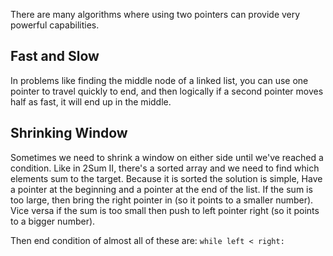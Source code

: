 
There are many algorithms where using two pointers can provide very powerful capabilities.

## Fast and Slow

In problems like finding the middle node of a linked list, you can use one pointer to travel quickly to end, and then logically if a second pointer moves half as fast, it will end up in the middle.


## Shrinking Window

Sometimes we need to shrink a window on either side until we've reached a condition. Like in 2Sum II, there's a sorted array and we need to find which elements sum to the target. Because it is sorted the solution is simple, Have a pointer at the beginning and a pointer at the end of the list. If the sum is too large, then bring the right pointer in (so it points to a smaller number). Vice versa if the sum is too small then push to left pointer right (so it points to a bigger number).

Then end condition of almost all of these are:  `while left < right:`